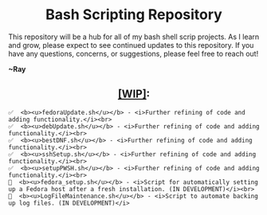 <h1 align="center"><b>Bash Scripting Repository</b></h1>

This repository will be a hub for all of my bash shell scrip projects. As I learn and grow, please expect to see continued updates to this repository. If you have any questions, concerns, or suggestions, please feel free to reach out!

<b>~Ray</b>

<h2 align="center"><b><u>[WIP]</u></b>:<br></h2>

    ✅  <b><u>fedoraUpdate.sh</u></b> - <i>Further refining of code and adding functionality.</i><br>
    ✅  <b><u>debUpdate.sh</u></b> - <i>Further refining of code and adding functionality.</i><br>
    ✅  <b><u>bestDNF.sh</u></b> - <i>Further refining of code and adding functionality.</i><br>
    ✅  <b><u>sshSetup.sh</u></b> - <i>Further refining of code and adding functionality.</i><br>
    ✅  <b><u>setupPWSH.sh</u></b> - <i>Further refining of code and adding functionality.</i><br>
    🚧  <b><u>fedora_setup.sh</u></b> - <i>Script for automatically setting up a Fedora host after a fresh installation. (IN DEVELOPMENT)</i><br>
    🚧  <b><u>LogFileMaintenance.sh</u></b> - <i>Script to automate backing up log files. (IN DEVELOPMENT)</i>
